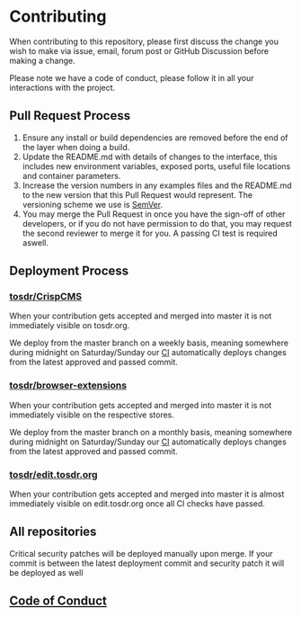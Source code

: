 # Contributing

When contributing to this repository, please first discuss the change you wish to make via issue,
email, forum post or GitHub Discussion before making a change. 

Please note we have a code of conduct, please follow it in all your interactions with the project.

## Pull Request Process

1. Ensure any install or build dependencies are removed before the end of the layer when doing a 
   build.
2. Update the README.md with details of changes to the interface, this includes new environment 
   variables, exposed ports, useful file locations and container parameters.
3. Increase the version numbers in any examples files and the README.md to the new version that this
   Pull Request would represent. The versioning scheme we use is [SemVer](http://semver.org/).
4. You may merge the Pull Request in once you have the sign-off of other developers, or if you 
   do not have permission to do that, you may request the second reviewer to merge it for you. 
   A passing CI test is required aswell.
   
   
## Deployment Process

### [tosdr/CrispCMS](https://github.com/tosdr/CrispCMS)

When your contribution gets accepted and merged into master it is not immediately visible on tosdr.org.

We deploy from the master branch on a weekly basis, meaning somewhere during midnight on Saturday/Sunday
our [CI](https://ci.tosdr.org/tosdr/CrispCMS) automatically deploys changes from the latest approved and passed commit.


### [tosdr/browser-extensions](https://github.com/tosdr/browser-extensions)

When your contribution gets accepted and merged into master it is not immediately visible on the respective stores.

We deploy from the master branch on a monthly basis, meaning somewhere during midnight on Saturday/Sunday
our [CI](https://ci.tosdr.org/tosdr/browser-extensions) automatically deploys changes from the latest approved and passed commit.


### [tosdr/edit.tosdr.org](https://github.com/tosdr/edit.tosdr.org)

When your contribution gets accepted and merged into master it is almost immediately visible on edit.tosdr.org once all CI checks have passed.


## All repositories


Critical security patches will be deployed manually upon merge. 
If your commit is between the latest deployment commit and security patch it will be deployed as well 

## [Code of Conduct](https://github.com/tosdr/.github/blob/master/CODE_OF_CONDUCT.md)

